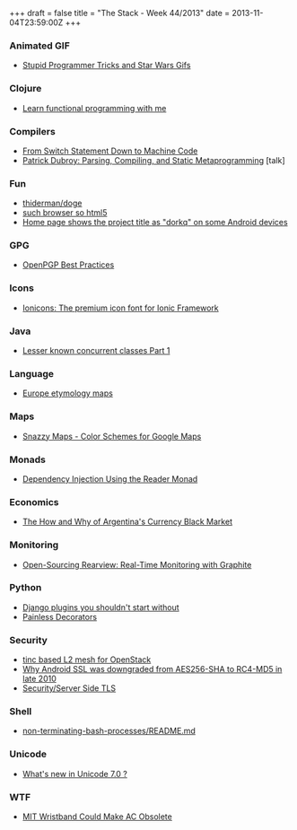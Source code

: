 +++
draft = false
title = "The Stack - Week 44/2013"
date = 2013-11-04T23:59:00Z
+++



### Animated GIF

 - [Stupid Programmer Tricks and Star Wars Gifs][Lindseybiedastupidprogrammertricksandstarwarsgifs]

[Lindseybiedastupidprogrammertricksandstarwarsgifs]: http://rarlindseysmash.com/posts/stupid-programmer-tricks-and-star-wars-gifs


### Clojure

 - [Learn functional programming with me][Learnfunctionalprogrammingwithmebutrobitneedstobemorecomposable]

[Learnfunctionalprogrammingwithmebutrobitneedstobemorecomposable]: http://codeofrob.com/entries/learn-functional-programming-with-me---but-rob,-it-needs-to-be-more-composable.html


### Compilers

 - [From Switch Statement Down to Machine Code][Fromswitchstatementdowntomachinecoderanting741mhz]
 - [Patrick Dubroy: Parsing, Compiling, and Static Metaprogramming][Patrickdubroyparsingcompilingandstaticmetaprogrammingjsconfeu2013youtube] [talk]

[Fromswitchstatementdowntomachinecoderanting741mhz]: http://lazarenko.me/2013/01/13/switch-statement-machine-code/
[Patrickdubroyparsingcompilingandstaticmetaprogrammingjsconfeu2013youtube]: https://www.youtube.com/watch?v=UqTlToUYK1E


### Fun


 - [thiderman/doge][Thidermandogegithub]
 - [such browser so html5][Suchbrowsersohtml5]
 - [Home page shows the project title as "dorkq" on some Android devices][Homepageshowstheprojecttitleasdorkqonsomeandroiddevicesissue81gruntjsgruntjscomgithub]

[Thidermandogegithub]: https://github.com/thiderman/doge
[Suchbrowsersohtml5]: http://zachbruggeman.me/dogescript/
[Homepageshowstheprojecttitleasdorkqonsomeandroiddevicesissue81gruntjsgruntjscomgithub]: https://github.com/gruntjs/gruntjs.com/issues/81


### GPG

 - [OpenPGP Best Practices][Openpgpbestpracticesprivacyandauthenticityouriseuplabsgroupsweriseupnet]

[Openpgpbestpracticesprivacyandauthenticityouriseuplabsgroupsweriseupnet]: https://we.riseup.net/riseuplabs+paow/openpgp-best-practices


### Icons

 - [Ionicons: The premium icon font for Ionic Framework][Ioniconsthepremiumiconfontforionicframework]

[Ioniconsthepremiumiconfontforionicframework]: http://ionicons.com/


### Java

 - [Lesser known concurrent classes Part 1][Thethoughtsofnormanmaurerandmore]

[Thethoughtsofnormanmaurerandmore]: http://normanmaurer.me/blog/2013/10/28/Lesser-known-concurrent-classes-Part-1/


### Language

 - [Europe etymology maps][Europeetymologymaps1imgur]

[Europeetymologymaps1imgur]: http://imgur.com/a/iVK8a


### Maps

 - [Snazzy Maps - Color Schemes for Google Maps][Snazzymapscolorschemesforgooglemaps]

[Snazzymapscolorschemesforgooglemaps]: http://snazzymaps.com/


### Monads

 - [Dependency Injection Using the Reader Monad][Scrapyourcakepatternboilerplatedependencyinjectionusingthereadermonadoriginatedeveloperblog]

[Scrapyourcakepatternboilerplatedependencyinjectionusingthereadermonadoriginatedeveloperblog]: http://blog.originate.com/blog/2013/10/21/reader-monad-for-dependency-injection/


### Economics

 - [The How and Why of Argentina's Currency Black Market][Thehowandwhyofargentinascurrencyblackmarket]

[Thehowandwhyofargentinascurrencyblackmarket]: https://flightfox.com/tradecraft/argentina-black-market


### Monitoring

 - [Open-Sourcing Rearview: Real-Time Monitoring with Graphite][Opensourcingrearviewrealtimemonitoringwithgraphitelivingsocialstechnologyblog]

[Opensourcingrearviewrealtimemonitoringwithgraphitelivingsocialstechnologyblog]: https://techblog.livingsocial.com/blog/2013/09/30/open-sourcing-rearview-real-time-monitoring-with-graphite/


### Python

 - [Django plugins you shouldn't start without][Djangopluginsyoushouldntstartwithout]
 - [Painless Decorators][Painlessdecoratorshackflow]

[Djangopluginsyoushouldntstartwithout]: http://blog.hndigest.com/django-plugins-i-start-my-with/
[Painlessdecoratorshackflow]: http://hackflow.com/blog/2013/11/03/painless-decorators/


### Security

 - [tinc based L2 mesh for OpenStack][Tincbasedl2meshforopenstack]
 - [Why Android SSL was downgraded from AES256-SHA to RC4-MD5 in late 2010][Whyandroidsslwasdowngradedfromaes256shatorc4md5inlate2010]
 - [Security/Server Side TLS][Securityserversidetlsmozillawiki]

[Tincbasedl2meshforopenstack]: http://dachary.org/?p=1190
[Whyandroidsslwasdowngradedfromaes256shatorc4md5inlate2010]: http://op-co.de/blog/posts/android_ssl_downgrade/
[Securityserversidetlsmozillawiki]: https://wiki.mozilla.org/Security/Server_Side_TLS


### Shell

 - [non-terminating-bash-processes/README.md][Nonterminatingbashprocessesreadmemdatmasterpstadlernonterminatingbashprocesses]

[Nonterminatingbashprocessesreadmemdatmasterpstadlernonterminatingbashprocesses]: https://github.com/pstadler/non-terminating-bash-processes/blob/master/README.md


### Unicode

 - [What's new in Unicode 7.0 ?][Babelstonewhatsnewinunicode70]

[Babelstonewhatsnewinunicode70]: http://babelstone.blogspot.co.uk/2013/10/whats-new-in-unicode-70.html


### WTF

 - [MIT Wristband Could Make AC Obsolete][Mitwristbandcouldmakeacobsoletewireddesignwiredcom]

[Mitwristbandcouldmakeacobsoletewireddesignwiredcom]: http://www.wired.com/design/2013/10/an-ingenious-wristband-that-keeps-your-body-at-the-perfect-temperature-no-ac-required/